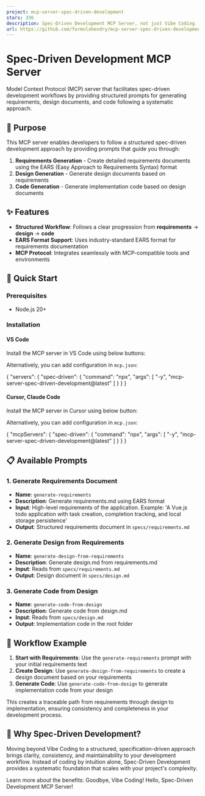 ```yaml
---
project: mcp-server-spec-driven-development
stars: 336
description: Spec-Driven Development MCP Server, not just Vibe Coding
url: https://github.com/formulahendry/mcp-server-spec-driven-development
---
```


Spec-Driven Development MCP Server
==================================

Model Context Protocol (MCP) server that facilitates spec-driven development workflows by providing structured prompts for generating requirements, design documents, and code following a systematic approach.

🎯 Purpose
----------

This MCP server enables developers to follow a structured spec-driven development approach by providing prompts that guide you through:

1.  **Requirements Generation** - Create detailed requirements documents using the EARS (Easy Approach to Requirements Syntax) format
2.  **Design Generation** - Generate design documents based on requirements
3.  **Code Generation** - Generate implementation code based on design documents

✨ Features
----------

-   **Structured Workflow**: Follows a clear progression from **requirements** → **design** → **code**
-   **EARS Format Support**: Uses industry-standard EARS format for requirements documentation
-   **MCP Protocol**: Integrates seamlessly with MCP-compatible tools and environments

🚀 Quick Start
--------------

### Prerequisites

-   Node.js 20+

### Installation

#### VS Code

Install the MCP server in VS Code using below buttons:

Alternatively, you can add configuration in `mcp.json`:

{
    "servers": {
        "spec-driven": {
            "command": "npx",
            "args": \[
                "\-y",
                "mcp-server-spec-driven-development@latest"
            \]
        }
    }
}

#### Cursor, Claude Code

Install the MCP server in Cursor using below button:

Alternatively, you can add configuration in `mcp.json`:

{
    "mcpServers": {
        "spec-driven": {
            "command": "npx",
            "args": \[
                "\-y",
                "mcp-server-spec-driven-development@latest"
            \]
        }
    }
}

📋 Available Prompts
--------------------

### 1\. Generate Requirements Document

-   **Name**: `generate-requirements`
-   **Description**: Generate requirements.md using EARS format
-   **Input**: High-level requirements of the application. Example: 'A Vue.js todo application with task creation, completion tracking, and local storage persistence'
-   **Output**: Structured requirements document in `specs/requirements.md`

### 2\. Generate Design from Requirements

-   **Name**: `generate-design-from-requirements`
-   **Description**: Generate design.md from requirements.md
-   **Input**: Reads from `specs/requirements.md`
-   **Output**: Design document in `specs/design.md`

### 3\. Generate Code from Design

-   **Name**: `generate-code-from-design`
-   **Description**: Generate code from design.md
-   **Input**: Reads from `specs/design.md`
-   **Output**: Implementation code in the root folder

📖 Workflow Example
-------------------

1.  **Start with Requirements**: Use the `generate-requirements` prompt with your initial requirements text
2.  **Create Design**: Use `generate-design-from-requirements` to create a design document based on your requirements
3.  **Generate Code**: Use `generate-code-from-design` to generate implementation code from your design

This creates a traceable path from requirements through design to implementation, ensuring consistency and completeness in your development process.

🤔 Why Spec-Driven Development?
-------------------------------

Moving beyond Vibe Coding to a structured, specification-driven approach brings clarity, consistency, and maintainability to your development workflow. Instead of coding by intuition alone, Spec-Driven Development provides a systematic foundation that scales with your project's complexity.

Learn more about the benefits: Goodbye, Vibe Coding! Hello, Spec-Driven Development MCP Server!
